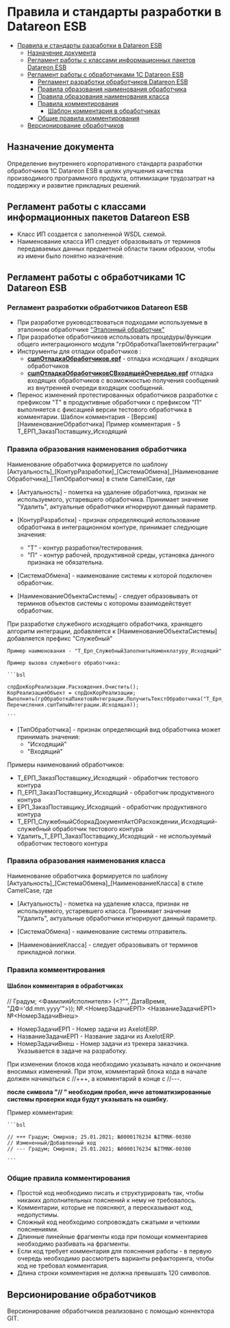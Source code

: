 # Правила и стандарты разработки в Datareon ESB

- [Правила и стандарты разработки в Datareon ESB](#правила-и-стандарты-разработки-в-datareon-esb)
  - [Назначение документа](#назначение-документа)
  - [Регламент работы с классами информационных пакетов Datareon ESB](#регламент-работы-с-классами-информационных-пакетов-datareon-esb)
  - [Регламент работы с обработчиками 1С Datareon ESB](#регламент-работы-с-обработчиками-1с-datareon-esb)
    - [Регламент разработки обработчиков Datareon ESB](#регламент-разработки-обработчиков-datareon-esb)
    - [Правила образования наименования обработчика](#правила-образования-наименования-обработчика)
    - [Правила образования наименования класса](#правила-образования-наименования-класса)
    - [Правила комментирования](#правила-комментирования)
      - [Шаблон комментария в обработчиках](#шаблон-комментария-в-обработчиках)
    - [Общие правила комментирования](#общие-правила-комментирования)
  - [Версионирование обработчиков](#версионирование-обработчиков)

## Назначение документа

Определение внутреннего корпоративного стандарта разработки обработчиков 1С Datareon ESB в целях улучшения качества производимого программного продукта, оптимизации трудозатрат на поддержку и развитие прикладных решений.

## Регламент работы с классами информационных пакетов Datareon ESB

- Класс ИП создается с заполненной WSDL cхемой.
- Наименование класса ИП следует образовывать от терминов передаваемых данных предметной области таким образом, чтобы из имени было понятно назначение.

## Регламент работы с обработчиками 1С Datareon ESB

### Регламент разработки обработчиков Datareon ESB

- При разработке руководствоваться подходами используемые в эталонном обработчике ["Эталонный обработчик"](ЭталонныйОбработчик.bsl)
- При разработке обработчиков использовать процедуры/функции общего интеграционного модуля "грОбработкаПакетовИнтеграции"
- Инструменты для отладки обработчиков :
  - [**сшпОтладкаОбработчиков.epf**](./сшпОтладкаОбработчиков.epf) -  отладка исходящих / входящих обработчиков
  - [**сшпОтладкаОбработчиковСВходящейОчередью.epf**](./сшпОтладкаОбработчиковСВходящейОчередью.epf) отладка входящих обработчиков с возможностью получения сообщений из внутренней очереди входящих сообщений.
- Перенос изменений протестированных обработчиков разработки с префиксом "Т" в продуктивные обработчики с префиксом "П" выполняется с фиксацией версии тестового обработчика в комментарии.
Шаблон комментария - [Версия] [НаименованиеОбработчика]
Пример комментария - 5 Т_ЕРП_ЗаказПоставщику_Исходящий

### Правила образования наименования обработчика

Наименование обработчика формируется по шаблону [Актуальность]\_[КонтурРазработки]\_[СистемаОбмена]\_[НаименованиеОбработчика]\_[ТипОбработчика]  в стиле CamelCase, где

- [Актуальность] - пометка на удаление обработчика, признак не используемого, устаревшего обработчика. Принимает значение "Удалить", актуальные обработчики игнорируют данный параметр.

- [КонтурРазработки] - признак определяющий использование обработчика в интеграционном контуре, принимает следующие значения:
  - "Т" - контур разработки/тестирования.
  - "П" - контур рабочей, продуктивной среды, установка данного признака не обязательна.

- [СистемаОбмена] - наименование системы к которой подключен обработчик.
  
- [НаименованиеОбъектаСистемы] - следует образовывать от терминов объектов системы с которомы взаимодействует обработчик.

При разработке служебного исходящего обработчика, хранящего алгоритм интеграции, добавляется к [НаименованиеОбъектаСистемы] добавляется префикс "Служебный"

    Пример наименования - "Т_Ерп_СлужебныйЗаполнитьНоменклатуру_Исходящий"

    Пример вызова служебного обработчика:

    ```bsl
    
    спрДокКорРеализации.Расхождения.Очистить();
    КорРеализацияОбъект = спрДокКорРеализации;
    Выполнить(грОбработкаПакетовИнтеграции.ПолучитьТекстОбработчика("Т_Ерп_СлужебныйЗаполнитьРасхожденияКорректировкиРеализации_Исходящий", 
    Перечисления.сшпТипыИнтеграции.Исходящая));
    
    ```

- [ТипОбработчика] - признак определяющий вид обработчика может принимать значения:
  - "Исходящий"
  - "Входящий"

Примеры наименований обработчиков:

- Т_ЕРП_ЗаказПоставщику_Исходящий - обработчик тестового контура
- П_ЕРП_ЗаказПоставщику_Исходящий - обработчик продуктивного контура
- ЕРП_ЗаказПоставщику_Исходящий - обработчик продуктивного контура
- Т_ЕРП_СлужебныйСборкаДокументАктОРасхождении_Исходящий- служебный обработчик тестового контура
- Удалить_Т_ЕРП_ЗаказПоставщику_Исходящий - не используемый обработчик тестового контура

### Правила образования наименования класса

Наименование обработчика формируется по шаблону [Актуальность]\_[СистемаОбмена]\_[НаименованиеКласса]  в стиле CamelCase, где

- [Актуальность] - пометка на удаление класса, признак не используемого, устаревшего класса. Принимает значение "Удалить", актуальные обработчики игнорируют данный параметр.

- [СистемаОбмена] - наименование системы отправитель.
  
- [НаименованиеКласса] - следует образовывать от терминов прикладной логики.

### Правила комментирования

#### Шаблон комментария в обработчиках

// Градум; <ФамилияИсполнителя> (<?"", ДатаВремя, "ДФ='dd.mm.yyyy'">)); №.<НомерЗадачиЕРП> <НазваниеЗадачиЕРП> №<НомерЗадачиВнеш>

- НомерЗадачиЕРП - Номер задачи из AxelotERP.
- НазваниеЗадачиЕРП - Название задачи из AxelotERP.
- НомерЗадачиВнеш - Номер задачи из трекера заказчика. Указывается в задаче на разработку.

При изменении блоков кода необходимо указывать начало и окончание вносимых изменений. При этом, комментарий блока кода в начале должен начинаться с //+++, а комментарий в конце с //---.

__после символа "// " необходим пробел, инче автоматизированные системы проверки кода будут указывать на ошибку.__

Пример комментария:

    ```bsl

    // +++ Градум; Смирнов; 25.01.2021; №0000176234 №ITMNK-00380 
    // Измененный/Добавленный код
    // --- Градум; Смирнов; 25.01.2021; №0000176234 №ITMNK-00380 

    ```

### Общие правила комментирования

- Простой код необходимо писать и структурировать так, чтобы никаких дополнительных пояснений к нему не требовалось.
- Комментарии, которые не поясняют, а пересказывают код, недопустимы.
- Сложный код необходимо сопровождать сжатыми и четкими пояснениями.
- Длинные линейные фрагменты кода при помощи комментариев необходимо разбивать на фрагменты.
- Если код требует комментария для пояснения работы - в первую очередь необходимо рассмотреть варианты рефакторинга, чтобы код не требовал комментария.
- Длина строки комментария не должна превышать 120 символов.

## Версионирование обработчиков

Версионирование обработчиков реализовано с помощью коннектора GIT.